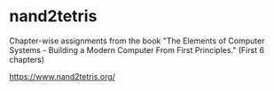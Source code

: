 # nand2tetris


Chapter-wise assignments from the book "The Elements of Computer Systems - Building a Modern Computer From First Principles."
(First 6 chapters)

https://www.nand2tetris.org/
